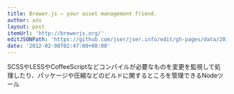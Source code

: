 ```yaml
---
title: Brewer.js — your asset management friend.
author: azu
layout: post
itemUrl: 'http://brewerjs.org/'
editJSONPath: 'https://github.com/jser/jser.info/edit/gh-pages/data/2012/02/index.json'
date: '2012-02-08T02:47:00+00:00'
---
```

SCSSやLESSやCoffeeScriptなどコンパイルが必要なものを変更を監視して処理したり、パッケージや圧縮などのビルドに関するところを管理できるNodeツール
